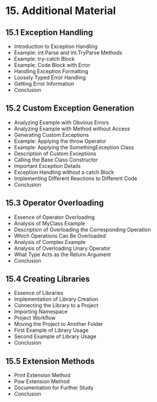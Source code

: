 # 15. Additional Material

## 15.1 Exception Handling
- Introduction to Exception Handling
- Example: int.Parse and int.TryParse Methods
- Example: try-catch Block
- Example: Code Block with Error
- Handling Exception Formatting
- Loosely Typed Error Handling
- Getting Error Information
- Conclusion

## 15.2 Custom Exception Generation
- Analyzing Example with Obvious Errors
- Analyzing Example with Method without Access
- Generating Custom Exceptions
- Example: Applying the throw Operator
- Example: Applying the SomethingException Class
- Description of Custom Exceptions
- Calling the Base Class Constructor
- Important Exception Details
- Exception Handling without a catch Block
- Implementing Different Reactions to Different Code
- Conclusion

## 15.3 Operator Overloading
- Essence of Operator Overloading
- Analysis of MyClass Example
- Description of Overloading the Corresponding Operation
- Which Operations Can Be Overloaded
- Analysis of Complex Example
- Analysis of Overloading Unary Operator
- What Type Acts as the Return Argument
- Conclusion

## 15.4 Creating Libraries
- Essence of Libraries
- Implementation of Library Creation
- Connecting the Library to a Project
- Importing Namespace
- Project Workflow
- Moving the Project to Another Folder
- First Example of Library Usage
- Second Example of Library Usage
- Conclusion

## 15.5 Extension Methods
- Print Extension Method
- Pow Extension Method
- Documentation for Further Study
- Conclusion

